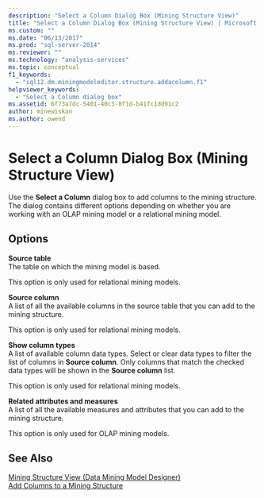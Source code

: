 ```yaml
---
description: "Select a Column Dialog Box (Mining Structure View)"
title: "Select a Column Dialog Box (Mining Structure View) | Microsoft Docs"
ms.custom: ""
ms.date: "06/13/2017"
ms.prod: "sql-server-2014"
ms.reviewer: ""
ms.technology: "analysis-services"
ms.topic: conceptual
f1_keywords: 
  - "sql12.dm.miningmodeleditor.structure.addacolumn.f1"
helpviewer_keywords: 
  - "Select a Column dialog box"
ms.assetid: 6f73a7dc-5401-40c3-8f1d-b41fc1dd91c2
author: minewiskan
ms.author: owend
---
```

# Select a Column Dialog Box (Mining Structure View)
  Use the **Select a Column** dialog box to add columns to the mining structure. The dialog contains different options depending on whether you are working with an OLAP mining model or a relational mining model.  
  
## Options  
 **Source table**  
 The table on which the mining model is based.  
  
 This option is only used for relational mining models.  
  
 **Source column**  
 A list of all the available columns in the source table that you can add to the mining structure.  
  
 This option is only used for relational mining models.  
  
 **Show column types**  
 A list of available column data types. Select or clear data types to filter the list of columns in **Source column**. Only columns that match the checked data types will be shown in the **Source column** list.  
  
 This option is only used for relational mining models.  
  
 **Related attributes and measures**  
 A list of all the available measures and attributes that you can add to the mining structure.  
  
 This option is only used for OLAP mining models.  
  
## See Also  
 [Mining Structure View &#40;Data Mining Model Designer&#41;](mining-structure-view-data-mining-model-designer.md)   
 [Add Columns to a Mining Structure](data-mining/add-columns-to-a-mining-structure.md)  
  
  
